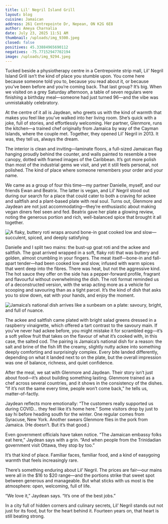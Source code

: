 ```yaml
---
title: Lil' Negril Island Grill
layout: blog
cuisine: Jamaican
address: 261 Centrepointe Dr, Nepean, ON K2G 6E8
author: Ameya Charnalia
date: July 23, 2025 11:51 AM
thumbnail: /uploads/img_9300.jpeg
closed: false
positives: 45.33884965690112
negatives: -75.77152947702194
image: /uploads/img_9294.jpeg
---
```

Tucked beside a physiotherapy centre in a Centrepointe strip mall, Lil' Negril Island Grill isn’t the kind of place you stumble upon. You come here because someone told you to, because you read about it, or because you’ve been before and you’re coming back. That last group? It’s big. When we visited on a grey Saturday afternoon, a table of seven regulars were finishing a birthday meal—someone had just turned 96—and the vibe was unmistakably celebratory.

At the centre of it all is Jaydean, who greets us with the kind of warmth that makes you feel like you’ve walked into her living room. She’s quick with a joke, full of stories, and effortlessly welcoming. Her partner, Glenmore, runs the kitchen—a trained chef originally from Jamaica by way of the Cayman Islands, where the couple met. Together, they opened Lil’ Negril in 2013. It was, they tell us, always the dream.

The interior is clean and inviting—laminate floors, a full-sized Jamaican flag hanging proudly behind the counter, and walls painted to resemble a tree canopy, dotted with framed images of the Caribbean. It’s got more polish than most of the industrial gems we visit, and yet it still feels personal, not polished. The kind of place where someone remembers your order and your name.

We came as a group of four this time—my partner Danielle, myself, and our friends Ewan and Beatrix. The latter is vegan, and Lil’ Negril stood out during our search for a place that could cater to both a craving for ackee and saltfish and a plant-based plate with real soul. Turns out, Glenmore and Jaydean are not just accommodating—they’re enthusiastic about making vegan diners feel seen and fed. Beatrix gave her plate a glowing review, noting the generous portion and rich, well-balanced spice that brought it all together.

![A flaky, buttery roti wraps around bone-in goat cooked low and slow—succulent, spiced, and deeply satisfying](/uploads/img_9300.jpeg "Lil' Negril Island Grill bust-up goat roti")

Danielle and I split two mains: the bust-up goat roti and the ackee and saltfish. The goat arrived wrapped in a soft, flaky roti that was buttery and golden, almost crumbling in your fingers. The meat itself—bone-in and fall-apart tender—had been cooked low and slow, infused with warm spices that went deep into the fibres. There was heat, but not the aggressive kind. The hot sauce they offer on the side has a pepper-forward profile, fragrant and flavourful without overwhelming the dish. The roti format reminded us of a deconstructed version, with the wrap acting more as a vehicle for scooping and savouring than as a tight parcel. It’s the kind of dish that asks you to slow down, eat with your hands, and enjoy the moment.

![Jamaica’s national dish arrives like a sunbeam on a plate: savoury, bright, and full of nuance.](/uploads/img_9301.jpeg "Lil' Negril Island Grill ackee and saltfish")

The ackee and saltfish came plated with bright salad greens dressed in a raspberry vinaigrette, which offered a tart contrast to the savoury main. If you’ve never had ackee before, you might mistake it for scrambled egg—it’s a soft yellow fruit that takes on the flavour of what it’s cooked with, in this case, the salted cod. The pairing is Jamaica’s national dish for a reason: the salt and brine of the fish lift the creamy, slightly nutty ackee into something deeply comforting and surprisingly complex. Every bite landed differently, depending on what it landed next to on the plate, but the overall impression was one of balance, richness, and quiet confidence.

After the meal, we sat with Glenmore and Jaydean. Their story isn’t just about food—it’s about building something lasting. Glenmore trained as a chef across several countries, and it shows in the consistency of the dishes. "If it’s not the same every time, people won’t come back," he tells us, matter-of-factly.

Jaydean reflects more emotionally: “The customers really supported us during COVID… they feel like it’s home here.” Some visitors drop by just to say hi before heading south for the winter. One regular comes from Syracuse, New York. Another swears Glenmore flies in the pork from Jamaica. (He doesn’t. But it’s that good.)

Even government officials have taken notice. “The Jamaican embassy folks eat here,” Jaydean says with a grin. “And when people from the Trinidadian government visit Ottawa, they stop by too.”

It’s that kind of place. Familiar faces, familiar food, and a kind of easygoing warmth that feels increasingly rare.

There’s something enduring about Lil’ Negril. The prices are fair—our mains were all in the $16 to $20 range—and the portions strike that sweet spot between generous and manageable. But what sticks with us most is the atmosphere: open, welcoming, full of life.

“We love it,” Jaydean says. “It’s one of the best jobs.” 

In a city full of hidden corners and culinary secrets, Lil’ Negril stands out not just for its food, but for the heart behind it. Fourteen years on, that heart is still beating strong.